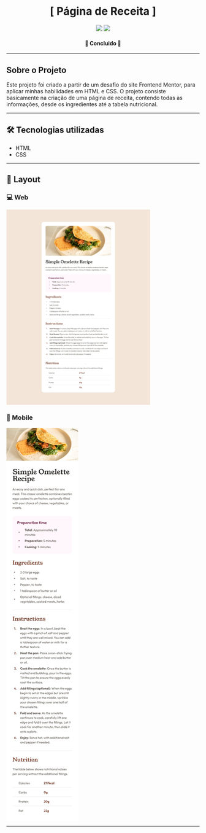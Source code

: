 <h1 align="center" style="underline">[ Página de Receita ]</h1>

<p align="center">
  <img src="https://img.shields.io/badge/HTML5-E34F26?style=for-the-badge&logo=html5&logoColor=white"> 
  <img src="https://img.shields.io/badge/CSS3-1572B6?style=for-the-badge&logo=css3&logoColor=white"> 
</p>

<h4 align="center">🚀 Concluido 🚀</h4> 

---

## Sobre o Projeto

<p>Este projeto foi criado a partir de um desafio do site Frontend Mentor, para aplicar minhas habilidades em HTML e CSS. O projeto consiste basicamente na criação de uma página de receita, contendo todas as informações, desde os ingredientes até a tabela nutricional.</p>

---

## 🛠 Tecnologias utilizadas

- HTML
- CSS

---

## 🎨 Layout

### 💻 Web

<img align="center" src="src/images/layout/desktop-layout.jpg" width="375px">

### 📱 Mobile

<img align="center" src="src/images/layout/mobile-layout.jpg">

---
